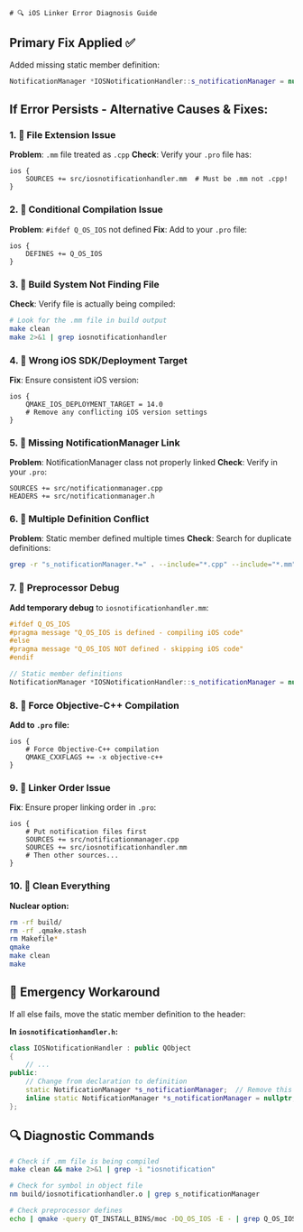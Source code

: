     # 🔍 iOS Linker Error Diagnosis Guide

## Primary Fix Applied ✅
Added missing static member definition:
```cpp
NotificationManager *IOSNotificationHandler::s_notificationManager = nullptr;
```

## If Error Persists - Alternative Causes & Fixes:

### 1. 🔧 **File Extension Issue**
**Problem**: `.mm` file treated as `.cpp`
**Check**: Verify your `.pro` file has:
```qmake
ios {
    SOURCES += src/iosnotificationhandler.mm  # Must be .mm not .cpp!
}
```

### 2. 🔧 **Conditional Compilation Issue**
**Problem**: `#ifdef Q_OS_IOS` not defined
**Fix**: Add to your `.pro` file:
```qmake
ios {
    DEFINES += Q_OS_IOS
}
```

### 3. 🔧 **Build System Not Finding File**
**Check**: Verify file is actually being compiled:
```bash
# Look for the .mm file in build output
make clean
make 2>&1 | grep iosnotificationhandler
```

### 4. 🔧 **Wrong iOS SDK/Deployment Target**
**Fix**: Ensure consistent iOS version:
```qmake
ios {
    QMAKE_IOS_DEPLOYMENT_TARGET = 14.0
    # Remove any conflicting iOS version settings
}
```

### 5. 🔧 **Missing NotificationManager Link**
**Problem**: NotificationManager class not properly linked
**Check**: Verify in your `.pro`:
```qmake
SOURCES += src/notificationmanager.cpp
HEADERS += src/notificationmanager.h
```

### 6. 🔧 **Multiple Definition Conflict**
**Problem**: Static member defined multiple times
**Check**: Search for duplicate definitions:
```bash
grep -r "s_notificationManager.*=" . --include="*.cpp" --include="*.mm"
```

### 7. 🔧 **Preprocessor Debug**
**Add temporary debug** to `iosnotificationhandler.mm`:
```cpp
#ifdef Q_OS_IOS
#pragma message "Q_OS_IOS is defined - compiling iOS code"
#else
#pragma message "Q_OS_IOS NOT defined - skipping iOS code"
#endif

// Static member definitions
NotificationManager *IOSNotificationHandler::s_notificationManager = nullptr;
```

### 8. 🔧 **Force Objective-C++ Compilation**
**Add to `.pro` file:**
```qmake
ios {
    # Force Objective-C++ compilation
    QMAKE_CXXFLAGS += -x objective-c++
}
```

### 9. 🔧 **Linker Order Issue**
**Fix**: Ensure proper linking order in `.pro`:
```qmake
ios {
    # Put notification files first
    SOURCES += src/notificationmanager.cpp
    SOURCES += src/iosnotificationhandler.mm
    # Then other sources...
}
```

### 10. 🔧 **Clean Everything**
**Nuclear option:**
```bash
rm -rf build/
rm -rf .qmake.stash
rm Makefile*
qmake
make clean
make
```

## 🚨 Emergency Workaround
If all else fails, move the static member definition to the header:

**In `iosnotificationhandler.h`:**
```cpp
class IOSNotificationHandler : public QObject
{
    // ...
public:
    // Change from declaration to definition
    static NotificationManager *s_notificationManager;  // Remove this line
    inline static NotificationManager *s_notificationManager = nullptr;  // Add this
};
```

## 🔍 Diagnostic Commands
```bash
# Check if .mm file is being compiled
make clean && make 2>&1 | grep -i "iosnotification"

# Check for symbol in object file
nm build/iosnotificationhandler.o | grep s_notificationManager

# Check preprocessor defines
echo | qmake -query QT_INSTALL_BINS/moc -DQ_OS_IOS -E - | grep Q_OS_IOS
```